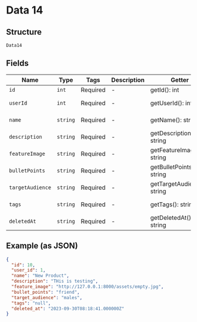 
# Data 14

## Structure

`Data14`

## Fields

| Name | Type | Tags | Description | Getter | Setter |
|  --- | --- | --- | --- | --- | --- |
| `id` | `int` | Required | - | getId(): int | setId(int id): void |
| `userId` | `int` | Required | - | getUserId(): int | setUserId(int userId): void |
| `name` | `string` | Required | - | getName(): string | setName(string name): void |
| `description` | `string` | Required | - | getDescription(): string | setDescription(string description): void |
| `featureImage` | `string` | Required | - | getFeatureImage(): string | setFeatureImage(string featureImage): void |
| `bulletPoints` | `string` | Required | - | getBulletPoints(): string | setBulletPoints(string bulletPoints): void |
| `targetAudience` | `string` | Required | - | getTargetAudience(): string | setTargetAudience(string targetAudience): void |
| `tags` | `string` | Required | - | getTags(): string | setTags(string tags): void |
| `deletedAt` | `string` | Required | - | getDeletedAt(): string | setDeletedAt(string deletedAt): void |

## Example (as JSON)

```json
{
  "id": 10,
  "user_id": 1,
  "name": "New Product",
  "description": "THis is testing",
  "feature_image": "http://127.0.0.1:8000/assets/empty.jpg",
  "bullet_points": "friend",
  "target_audience": "males",
  "tags": "null",
  "deleted_at": "2023-09-30T08:18:41.000000Z"
}
```

